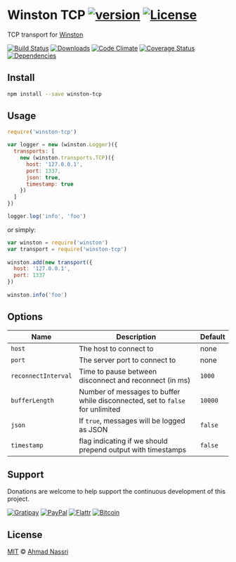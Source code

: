 # Winston TCP [![version][npm-version]][npm-url] [![License][npm-license]][license-url]

TCP transport for [Winston](https://github.com/winstonjs/winston)

[![Build Status][travis-image]][travis-url]
[![Downloads][npm-downloads]][npm-url]
[![Code Climate][codeclimate-quality]][codeclimate-url]
[![Coverage Status][codeclimate-coverage]][codeclimate-url]
[![Dependencies][david-image]][david-url]

## Install

```sh
npm install --save winston-tcp
```

## Usage

```js
require('winston-tcp')

var logger = new (winston.Logger)({
  transports: [
    new (winston.transports.TCP)({
      host: '127.0.0.1',
      port: 1337,
      json: true,
      timestamp: true
    })
  ]
})

logger.log('info', 'foo')
```

or simply:

```js
var winston = require('winston')
var transport = require('winston-tcp')
 
winston.add(new transport({
  host: '127.0.0.1',
  port: 1337
})
 
winston.info('foo')
```

## Options

| Name                | Description                                                                   | Default   |
| ------------------- | ----------------------------------------------------------------------------- | --------- |
| `host`              | The host to connect to                                                        | none      |
| `port`              | The server port to connect to                                                 | none      |
| `reconnectInterval` | Time to pause between disconnect and reconnect (in ms)                        | `1000`    |
| `bufferLength`      | Number of messages to buffer while disconnected, set to `false` for unlimited | `10000`   |
| `json`              | If `true`, messages will be logged as JSON                                    | `false`   |
| `timestamp`         | flag indicating if we should prepend output with timestamps                   | `false`   |

## Support

Donations are welcome to help support the continuous development of this project.

[![Gratipay][gratipay-image]][gratipay-url]
[![PayPal][paypal-image]][paypal-url]
[![Flattr][flattr-image]][flattr-url]
[![Bitcoin][bitcoin-image]][bitcoin-url]

## License

[MIT](LICENSE) &copy; [Ahmad Nassri](https://www.ahmadnassri.com)

[license-url]: https://github.com/ahmadnassri/winston-tcp/blob/master/LICENSE

[travis-url]: https://travis-ci.org/ahmadnassri/winston-tcp
[travis-image]: https://img.shields.io/travis/ahmadnassri/winston-tcp.svg?style=flat-square

[npm-url]: https://www.npmjs.com/package/winston-tcp
[npm-license]: https://img.shields.io/npm/l/winston-tcp.svg?style=flat-square
[npm-version]: https://img.shields.io/npm/v/winston-tcp.svg?style=flat-square
[npm-downloads]: https://img.shields.io/npm/dm/winston-tcp.svg?style=flat-square

[codeclimate-url]: https://codeclimate.com/github/ahmadnassri/winston-tcp
[codeclimate-quality]: https://img.shields.io/codeclimate/github/ahmadnassri/winston-tcp.svg?style=flat-square
[codeclimate-coverage]: https://img.shields.io/codeclimate/coverage/github/ahmadnassri/winston-tcp.svg?style=flat-square

[david-url]: https://david-dm.org/ahmadnassri/winston-tcp
[david-image]: https://img.shields.io/david/ahmadnassri/winston-tcp.svg?style=flat-square

[gratipay-url]: https://www.gratipay.com/ahmadnassri/
[gratipay-image]: https://img.shields.io/gratipay/ahmadnassri.svg?style=flat-square

[paypal-url]: https://www.paypal.com/cgi-bin/webscr?cmd=_s-xclick&hosted_button_id=UJ2B2BTK9VLRS&on0=project&os0=winston-tcp
[paypal-image]: http://img.shields.io/badge/payPal-donate-green.svg?style=flat-square

[flattr-url]: https://flattr.com/submit/auto?user_id=ahmadnassri&url=https://github.com/ahmadnassri/winston-tcp&title=winston-tcp&language=&tags=github&category=software
[flattr-image]: http://img.shields.io/badge/flattr-donate-green.svg?style=flat-square

[bitcoin-image]: http://img.shields.io/badge/bitcoin-1Nb46sZRVG3or7pNaDjthcGJpWhvoPpCxy-green.svg?style=flat-square
[bitcoin-url]: https://www.coinbase.com/checkouts/ae383ae6bb931a2fa5ad11cec115191e?name=winston-tcp
